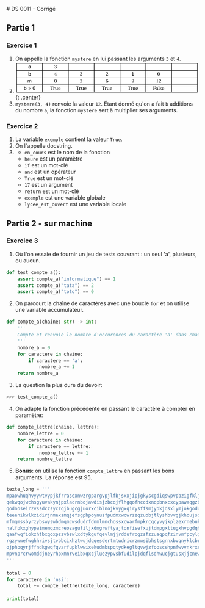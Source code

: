 # DS 0011 - Corrigé

## Partie 1

### Exercice 1

1. On appelle la fonction `mystere` en lui passant les arguments `3` et `4`.
2. ![](../images/DS3_table_complete.png){: .center} 
3. `mystere(3, 4)` renvoie la valeur `12`. Étant donné qu'on a fait `b` additions du nombre `a`, la fonction `mystere` sert à multiplier ses arguments.


### Exercice 2

1. La variable `exemple` contient la valeur `True`.
2. On l'appelle docstring.
3. - `en_cours` est le  nom de la fonction
    - `heure`  est un  paramètre
    - `if`  est un mot-clé
    - `and`  est un opérateur
    - `True` est un  mot-clé
    - `17` est un argument
    - `return` est un  mot-clé
    - `exemple` est une variable globale
    - `lycee_est_ouvert` est une variable locale


## Partie 2 - sur machine

### Exercice 3

1. Où l'on essaie de fournir un jeu de tests couvrant : un seul 'a', plusieurs, ou aucun.
```python linenums='1'
def test_compte_a():
    assert compte_a("informatique") == 1
    assert compte_a("tata") == 2
    assert compte_a("toto") == 0
```

2. On parcourt la chaîne de caractères avec une boucle `for` et on utilise une variable accumulateur.
```python linenums='1'
def compte_a(chaine: str) -> int:
    '''
    Compte et renvoie le nombre d'occurences du caractère 'a' dans chaine
    '''
    nombre_a = 0
    for caractere in chaine:
        if caractere == 'a':
            nombre_a += 1
    return nombre_a
```

3. La question la plus dure du devoir:
```python
>>> test_compte_a()
```

4. On adapte la fonction précédente en passant le caractère à compter en paramètre:
```python linenums='1'
def compte_lettre(chaine, lettre):
    nombre_lettre = 0
    for caractere in chaine:
        if caractere == lettre:
            nombre_lettre += 1
    return nombre_lettre
```

5. **Bonus**: on utilise la fonction `compte_lettre` en passant les bons arguments. La réponse est 95.
```python linenums='1'
texte_long = '''
mpaowhuqhvyywtvypjkfrrasexnwzrgpargvpjlfbjsxxjipjgkyscgdiqswpvpbzigfkljhicuftshk
qekwqojwchsgyuvakynjpxlacrnbojawdisjzbcqjflhgqofhccdxnqpbnxcxcypawaqgzbikretwlkf
qodnoseirzvssdczsyczqjbugcgjuorxciblnojkvygxqirysffsmjyokjdsxlymjokgodupumjoxcmi
teeenikwlkzidirjnmexsmqjefsgpbpoynusfpudmxwcwrzzqzuobjtlyshbvvgjkhoujsdlnsyfshuu
mfmqmssbyrzybswyswbdmqmcwsdudrfdnmlmnchossxcwarfmpkrcqcyvyjkplzexrnebukxhqbnzkgh
nalfpkxghypaimemqzmcreozagufiljxdmgrwftyajtonfisefxujtdmpgxttugxhvpgdqhvgzohovbe
qaafwqfiokzhtbxgoxpzzvbswlxdtykgufqevlmjjrddufrogzsfzzuaqpqfzinvmfpcylgftkkhqylp
rgzywwefwghhrivsjtvbbcixhztwujdqqesdertmtwdricrzmwsibhstsgnnxbvqnyklcbrcxtycvcww
ojphbqyrjffndkgwqfqvarfupklwwixekudmbspqtydkegltqvwjzfooscehpnfwvvnkrxsfakwezvol
mpvnprcrwomddjneyrhpxmnrveibxqxcjluezypvsbfudilpjdqflsdhwucjgtusxjjcnewamoewwjhu
'''

total = 0
for caractere in 'nsi':
    total += compte_lettre(texte_long, caractere)

print(total)
```
